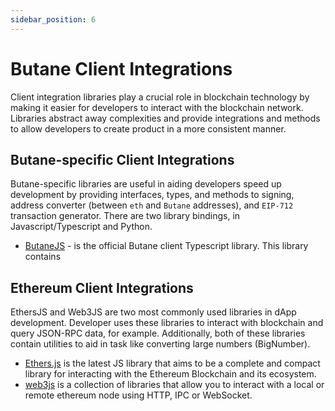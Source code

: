 ```yaml
---
sidebar_position: 6
---
```


# Butane Client Integrations

Client integration libraries play a crucial role in blockchain technology by making it easier for developers to interact
with the blockchain network. Libraries abstract away complexities and provide integrations and methods to allow developers
to create product in a more consistent manner.

## Butane-specific Client Integrations

Butane-specific libraries are useful in aiding developers speed up development by providing interfaces, types, and methods
to signing, address converter (between `eth` and `Butane` addresses), and `EIP-712` transaction generator. There are two
library bindings, in Javascript/Typescript and Python.

- [ButaneJS](https://github.com/orgs/BUTANE-Smart-Chain) - is the official Butane client Typescript library. This library contains
 

## Ethereum Client Integrations

EthersJS and Web3JS are two most commonly used libraries in dApp development. Developer uses these libraries to interact
with blockchain and query JSON-RPC data, for example. Additionally, both of these libraries contain utilities to aid in
task like converting large numbers (BigNumber).

- [Ethers.js](https://docs.ethers.org/v5/) is the latest JS library that aims to be a complete and compact library for
interacting with the Ethereum Blockchain and its ecosystem.
- [web3js](https://web3js.readthedocs.io/en/v1.8.2/) is a collection of libraries that allow you to interact with a local
or remote ethereum node using HTTP, IPC or WebSocket.
